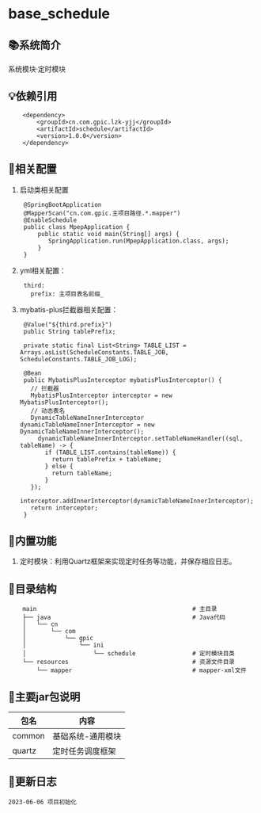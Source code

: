 # base_schedule

## 📚系统简介

系统模块·定时模块

## 💡依赖引用

        <dependency>
            <groupId>cn.com.gpic.lzk-yjj</groupId>
            <artifactId>schedule</artifactId>
            <version>1.0.0</version>
        </dependency>

## 🚩相关配置

1. 启动类相关配置

        @SpringBootApplication
        @MapperScan("cn.com.gpic.主项目路径.*.mapper")
        @EnableSchedule
        public class MpepApplication {
            public static void main(String[] args) {
               SpringApplication.run(MpepApplication.class, args);
            }
        } 

2. yml相关配置：

        third:
          prefix: 主项目表名前缀_

3. mybatis-plus拦截器相关配置：

        @Value("${third.prefix}")
        public String tablePrefix;

        private static final List<String> TABLE_LIST = Arrays.asList(ScheduleConstants.TABLE_JOB, ScheduleConstants.TABLE_JOB_LOG);

        @Bean
        public MybatisPlusInterceptor mybatisPlusInterceptor() {
          // 拦截器
          MybatisPlusInterceptor interceptor = new MybatisPlusInterceptor();
          // 动态表名
          DynamicTableNameInnerInterceptor dynamicTableNameInnerInterceptor = new DynamicTableNameInnerInterceptor();
            dynamicTableNameInnerInterceptor.setTableNameHandler((sql, tableName) -> {
              if (TABLE_LIST.contains(tableName)) {
                return tablePrefix + tableName;
              } else {
                return tableName;
              }
          });
          interceptor.addInnerInterceptor(dynamicTableNameInnerInterceptor);
          return interceptor;
        }

## 📝内置功能

1.  定时模块：利用Quartz框架来实现定时任务等功能，并保存相应日志。

## 🍊目录结构

        main                                            # 主目录
        ├── java                                        # Java代码
        │   └── cn
        │       └── com
        │           └── gpic
        │               └── ini
        │                   └── schedule                # 定时模块目类
        └── resources                                   # 资源文件目录
            └── mapper                                  # mapper-xml文件

## 📐主要jar包说明
| 包名                | 内容                  |
|-------------------|---------------------|
| common            | 基础系统-通用模块           |
| quartz             | 定时任务调度框架           |

## 🐾更新日志

    2023-06-06 项目初始化